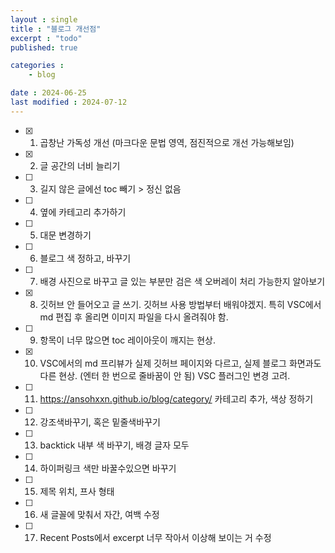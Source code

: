 ```yaml
---
layout : single
title : "블로그 개선점"
excerpt : "todo"
published: true

categories : 
    - blog

date : 2024-06-25
last modified : 2024-07-12
---
```


- [x] 1. 곱창난 가독성 개선 (마크다운 문법 영역, 점진적으로 개선 가능해보임)
- [x] 2. 글 공간의 너비 늘리기
- [ ] 3. 길지 않은 글에선 toc 빼기 > 정신 없음
- [ ] 4. 옆에 카테고리 추가하기
- [ ] 5. 대문 변경하기
- [ ] 6. 블로그 색 정하고, 바꾸기
- [ ] 7. 배경 사진으로 바꾸고 글 있는 부분만 검은 색 오버레이 처리 가능한지 알아보기
- [x] 8. 깃허브 안 들어오고 글 쓰기. 깃허브 사용 방법부터 배워야겠지. 특히 VSC에서 md 편집 후 올리면 이미지 파일을 다시 올려줘야 함.
- [ ] 9. 항목이 너무 많으면 toc 레이아웃이 깨지는 현상.
- [x] 10. VSC에서의 md 프리뷰가 실제 깃허브 페이지와 다르고, 실제 블로그 화면과도 다른 현상. (엔터 한 번으로 줄바꿈이 안 됨) VSC 플러그인 변경 고려.
- [ ] 11. https://ansohxxn.github.io/blog/category/ 카테고리 추가, 색상 정하기
- [ ] 12. 강조색바꾸기, 혹은 밑줄색바꾸기
- [ ] 13.  backtick 내부 색 바꾸기, 배경 글자 모두
- [ ] 14. 하이퍼링크 색만 바꿀수있으면 바꾸기
- [ ] 15. 제목 위치, 프사 형태
- [ ] 16. 새 글꼴에 맞춰서 자간, 여백 수정
- [ ] 17. Recent Posts에서 excerpt 너무 작아서 이상해 보이는 거 수정
